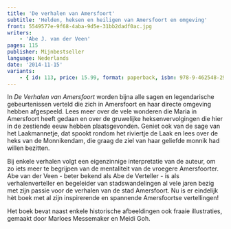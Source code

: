 ```yaml
---
title: 'De verhalen van Amersfoort'
subtitle: 'Helden, heksen en heiligen van Amersfoort en omgeving'
front: 5549577e-9f68-4aba-9d5e-31bb2dadf0ac.jpg
writers:
    - 'Abe J. van der Veen'
pages: 115
publisher: Mijnbestseller
language: Nederlands
date: '2014-11-15'
variants:
    - { id: 113, price: 15.99, format: paperback, isbn: 978-9-462548-29-9 }
---
```


In *De Verhalen van Amersfoort* worden bijna alle sagen en legendarische gebeurtenissen verteld die zich in Amersfoort en haar directe omgeving hebben afgespeeld. Lees meer over de vele wonderen die Maria in Amersfoort heeft gedaan en over de gruwelijke heksenvervolgingen die hier in de zestiende eeuw hebben plaatsgevonden. Geniet ook van de sage van het Laakmannetje, dat spookt rondom het riviertje de Laak en lees over de heks van de Monnikendam, die graag de ziel van haar geliefde monnik had willen bezitten.

Bij enkele verhalen volgt een eigenzinnige interpretatie van de auteur, om zo iets meer te begrijpen van de mentaliteit van de vroegere Amersfoorter.
Abe van der Veen - beter bekend als Abe de Verteller - is als verhalenverteller en begeleider van stadswandelingen al vele jaren bezig met zijn passie voor de verhalen van de stad Amersfoort. Nu is er eindelijk hèt boek met al zijn inspirerende en spannende Amersfoortse vertellingen!

Het boek bevat naast enkele historische afbeeldingen ook fraaie illustraties, gemaakt door Marloes Messemaker en Meidi Goh.
